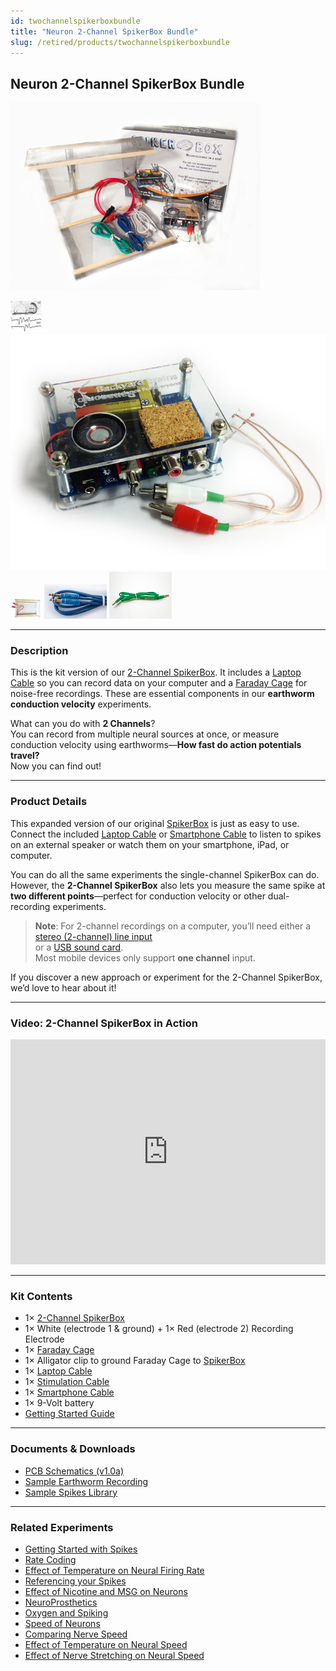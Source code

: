 ```yaml
---
id: twochannelspikerboxbundle
title: "Neuron 2-Channel SpikerBox Bundle"
slug: /retired/products/twochannelspikerboxbundle
---
```


## Neuron 2-Channel SpikerBox Bundle

![The 2 Channel SpikerBox Bundle](./img/2Chan_product.jpg)

[![Data Collected from 2-Channel SpikerBox](./img/twochannelData_sm.jpg)](./img/twochannelData.jpg)
[![Two-channel SpikerBox (included)](./img/twochannelspikerbox.jpg)](./img/twochannelspikerbox.jpg)
[![Faraday Cage (included)](./img/faradaycage_sm.jpg)](./img/faradaycage.jpg)
[![Laptop Cable (included)](./img/laptopcable_1_sm.jpg)](./img/laptopcable_1.jpg)
[![Smartphone Cable (included)](./img/smartphonecable_sm.jpg)](./img/smartphonecable.jpg)

---

### Description

This is the kit version of our [2-Channel SpikerBox](twochannelspikerbox.md). 
It includes a [Laptop Cable](laptopcable.md) so you can record data on your 
computer and a [Faraday Cage](faradaycage.md) for noise-free recordings. 
These are essential components in our **earthworm conduction velocity** 
experiments.

What can you do with **2 Channels**?  
You can record from multiple neural sources at once, or measure conduction 
velocity using earthworms—**How fast do action potentials travel?**  
Now you can find out!

---

### Product Details

This expanded version of our original [SpikerBox](spikerbox.md) is just as 
easy to use. Connect the included [Laptop Cable](laptopcable.md) or 
[Smartphone Cable](smartphonecable.md) to listen to spikes on an external 
speaker or watch them on your smartphone, iPad, or computer.

You can do all the same experiments the single-channel SpikerBox can do. 
However, the **2-Channel SpikerBox** also lets you measure the same spike 
at **two different points**—perfect for conduction velocity or other 
dual-recording experiments.

> **Note**: For 2-channel recordings on a computer, you’ll need either a 
> [stereo (2-channel) line input](http://en.wiki.backyardbrains.com/Testing_Stereo_Input_on_Your_Computer)  
> or a [USB sound card](https://griffintechnology.com/us/imic).  
> Most mobile devices only support **one channel** input.

If you discover a new approach or experiment for the 2-Channel SpikerBox, 
we’d love to hear about it!

---

### Video: 2-Channel SpikerBox in Action

<iframe width="100%" height="360" 
  src="https://www.youtube.com/embed/uNM06ONoBAY" 
  frameborder="0" allowfullscreen>
</iframe>

---

### Kit Contents

- 1× [2-Channel SpikerBox](twochannelspikerbox.md)
- 1× White (electrode 1 & ground) + 1× Red (electrode 2) Recording Electrode
- 1× [Faraday Cage](faradaycage.md)
- 1× Alligator clip to ground Faraday Cage to [SpikerBox](spikerbox.md)
- 1× [Laptop Cable](laptopcable.md)
- 1× [Stimulation Cable](stimulationcable.md)
- 1× [Smartphone Cable](smartphonecable.md)
- 1× 9-Volt battery
- [Getting Started Guide](./files/2Chan_insert.pdf)

---

### Documents & Downloads

- [PCB Schematics (v1.0a)](./files/2chanSpikerBox.v.1.0a.pdf)
- [Sample Earthworm Recording](http://www.backyardbrains.com/experiments/files/Earthworm_10%20seconds_MGF_5cm_5_seconds_silence_10%20seconds_LGF_5_cm_electrode_separation.wav.zip)
- [Sample Spikes Library](http://wiki.backyardbrains.com/Spikes_Library)

---

### Related Experiments

- [Getting Started with Spikes](../experiments/spikerbox.md)
- [Rate Coding](../experiments/ratecoding.md)
- [Effect of Temperature on Neural Firing Rate](../experiments/temperature.md)
- [Referencing your Spikes](../experiments/referencing.md)
- [Effect of Nicotine and MSG on Neurons](../experiments/neuropharmacology.md)
- [NeuroProsthetics](../experiments/neuroprosthetics.md)
- [Oxygen and Spiking](../experiments/oxygen.md)
- [Speed of Neurons](../experiments/speed.md)
- [Comparing Nerve Speed](../experiments/comparingNerveSpeed.md)
- [Effect of Temperature on Neural Speed](../experiments/WormTemperature.md)
- [Effect of Nerve Stretching on Neural Speed](../experiments/WormStretch.md)